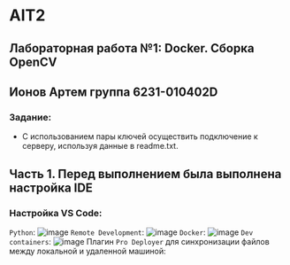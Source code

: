 # AIT2

## Лабораторная работа №1: Docker. Сборка OpenCV

## Ионов Артем группа 6231-010402D

### Задание:

- С использованием пары ключей осуществить подключение к серверу, используя данные в readme.txt.

## Часть 1. Перед выполнением была выполнена настройка IDE

### Настройка VS Code:
``Python``:
![image](https://github.com/user-attachments/assets/371c5b30-a19e-497f-811c-128c7ff4707d)
``Remote Development``:
![image](https://github.com/user-attachments/assets/f6e967ed-bb45-4a4e-a240-aab86e89f5b5)
``Docker``:
![image](https://github.com/user-attachments/assets/a96bc907-6b81-4d5d-aae2-100f124a30a7)
``Dev containers``:
![image](https://github.com/user-attachments/assets/733e3afe-882b-4ec9-bc34-f085e7a2fccc)
Плагин ``Pro Deployer`` для синхронизации файлов между локальной и удаленной машиной:




